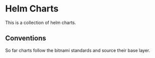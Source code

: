 # Helm Charts

This is a collection of helm charts.

## Conventions

So far charts follow the bitnami standards and source their base layer.

